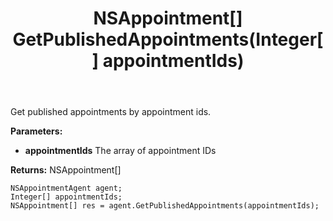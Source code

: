﻿---
uid: crmscript_ref_NSAppointmentAgent_GetPublishedAppointments
title: NSAppointment[] GetPublishedAppointments(Integer[] appointmentIds)
intellisense: NSAppointmentAgent.GetPublishedAppointments
keywords: NSAppointmentAgent, GetPublishedAppointments
so.topic: reference
---

Get published appointments by appointment ids.

**Parameters:**
 - **appointmentIds** The array of appointment IDs

**Returns:** NSAppointment[]

```crmscript
NSAppointmentAgent agent;
Integer[] appointmentIds;
NSAppointment[] res = agent.GetPublishedAppointments(appointmentIds);
```

